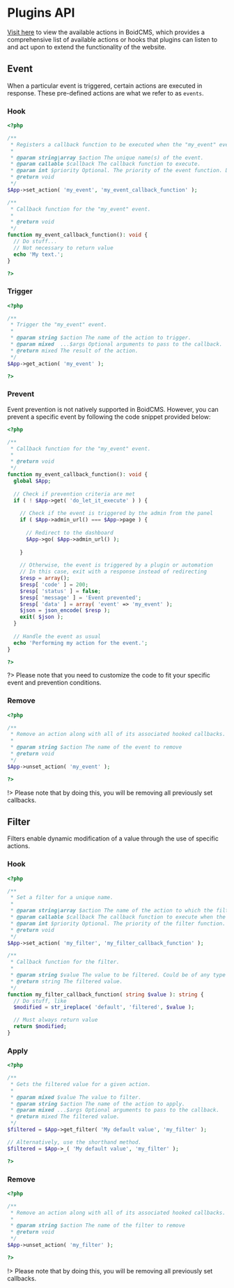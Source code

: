 # Plugins API

[Visit here](/developer/actions) to view the available actions in BoidCMS, which provides a comprehensive list of available actions or hooks that plugins can listen to and act upon to extend the functionality of the website.

## Event
When a particular event is triggered, certain actions are executed in response. These pre-defined actions are what we refer to as `events`.

### Hook
```php
<?php

/**
 * Registers a callback function to be executed when the "my_event" event is triggered.
 *
 * @param string|array $action The unique name(s) of the event.
 * @param callable $callback The callback function to execute.
 * @param int $priority Optional. The priority of the event function. Default is 10.
 * @return void
 */
$App->set_action( 'my_event', 'my_event_callback_function' );

/**
 * Callback function for the "my_event" event.
 *
 * @return void
 */
function my_event_callback_function(): void {
  // Do stuff...
  // Not necessary to return value
  echo 'My text.';
}

?>
```

### Trigger

```php
<?php

/**
 * Trigger the "my_event" event.
 *
 * @param string $action The name of the action to trigger.
 * @param mixed  ...$args Optional arguments to pass to the callback.
 * @return mixed The result of the action.
 */
$App->get_action( 'my_event' );

?>
```

### Prevent
Event prevention is not natively supported in BoidCMS. However, you can prevent a specific event by following the code snippet provided below:

```php
<?php

/**
 * Callback function for the "my_event" event.
 *
 * @return void
 */
function my_event_callback_function(): void {
  global $App;
  
  // Check if prevention criteria are met
  if ( ! $App->get( 'do_let_it_execute' ) ) {
    
    // Check if the event is triggered by the admin from the panel
    if ( $App->admin_url() === $App->page ) {
      
      // Redirect to the dashboard
      $App->go( $App->admin_url() );
      
    }
    
    // Otherwise, the event is triggered by a plugin or automation
    // In this case, exit with a response instead of redirecting
    $resp = array();
    $resp[ 'code' ] = 200;
    $resp[ 'status' ] = false;
    $resp[ 'message' ] = 'Event prevented';
    $resp[ 'data' ] = array( 'event' => 'my_event' );
    $json = json_encode( $resp );
    exit( $json );
  }
  
  // Handle the event as usual
  echo 'Performing my action for the event.';
}

?>
```
<!-- This code snippet demonstrates how to prevent the execution of an event by checking specific criteria. If the criteria are not met, the code either redirects to the admin dashboard if triggered by an admin or exits with a response if triggered by a plugin or automation. Otherwise, the event is handled as usual. -->  
?> Please note that you need to customize the code to fit your specific event and prevention conditions.

### Remove

```php
<?php

/**
 * Remove an action along with all of its associated hooked callbacks.
 *
 * @param string $action The name of the event to remove
 * @return void
 */
$App->unset_action( 'my_event' );

?>
```

!> Please note that by doing this, you will be removing all previously set callbacks.


## Filter
Filters enable dynamic modification of a value through the use of specific actions.

### Hook

```php
<?php

/**
 * Set a filter for a unique name.
 *
 * @param string|array $action The name of the action to which the filter is hooked.
 * @param callable $callback The callback function to execute when the filter is applied.
 * @param int $priority Optional. The priority of the filter function. Default is 10.
 * @return void
 */
$App->set_action( 'my_filter', 'my_filter_callback_function' );

/**
 * Callback function for the filter.
 *
 * @param string $value The value to be filtered. Could be of any type (not just "string").
 * @return string The filtered value.
 */
function my_filter_callback_function( string $value ): string {
  // Do stuff, like
  $modified = str_ireplace( 'default', 'filtered', $value );

  // Must always return value
  return $modified;
}
```

### Apply

```php
<?php

/**
 * Gets the filtered value for a given action.
 *
 * @param mixed $value The value to filter.
 * @param string $action The name of the action to apply.
 * @param mixed ...$args Optional arguments to pass to the callback.
 * @return mixed The filtered value.
 */
$filtered = $App->get_filter( 'My default value', 'my_filter' );

// Alternatively, use the shorthand method.
$filtered = $App->_( 'My default value', 'my_filter' );

?>
```

### Remove

```php
<?php

/**
 * Remove an action along with all of its associated hooked callbacks.
 *
 * @param string $action The name of the filter to remove
 * @return void
 */
$App->unset_action( 'my_filter' );

?>
```

!> Please note that by doing this, you will be removing all previously set callbacks.















